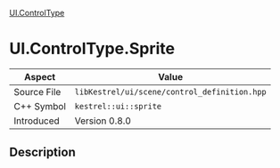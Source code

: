 [UI.ControlType](index.md)
# UI.ControlType.Sprite
| Aspect | Value |
| --- | --- |
| Source File | `libKestrel/ui/scene/control_definition.hpp` |
| C++ Symbol | `kestrel::ui::sprite` |
| Introduced | Version 0.8.0 |
## Description
